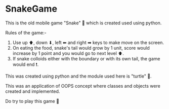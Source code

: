 # SnakeGame
This is the old mobile game  "Snake" 🐍 which is created used using python.

Rules of the game:-
1. Use up ⬆, down ⬇, left ⬅ and right ➡ keys to make move on the screen.
2. On eating the food, snake's tail would grow by 1 unit, score would increase by 1 point and you would go to next level ⬆.
3. If snake colloids either with the boundary or with its own tail, the game would end ❗.

This was created using python and the module used here is "turtle" 🐢.

This was an application of OOPS concept where classes and objects were created and implemented.

Do try to play this game 🙂


